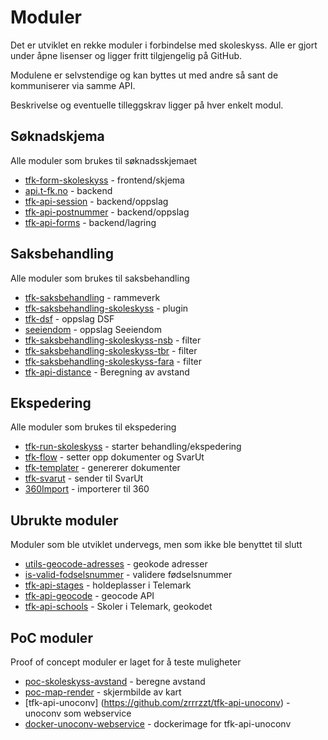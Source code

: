# Moduler

Det er utviklet en rekke moduler i forbindelse med skoleskyss. Alle er gjort under åpne lisenser og ligger fritt tilgjengelig på GitHub.

Modulene er selvstendige og kan byttes ut med andre så sant de kommuniserer via samme API.

Beskrivelse og eventuelle tilleggskrav ligger på hver enkelt modul.

## Søknadskjema
Alle moduler som brukes til søknadsskjemaet

- [tfk-form-skoleskyss](https://github.com/telemark/tfk-form-skoleskyss) - frontend/skjema
- [api.t-fk.no](https://github.com/telemark/api.t-fk.no) - backend
- [tfk-api-session](https://github.com/telemark/tfk-api-session) - backend/oppslag
- [tfk-api-postnummer](https://github.com/zrrrzzt/tfk-api-postnummer) - backend/oppslag
- [tfk-api-forms](https://github.com/zrrrzzt/tfk-api-forms) - backend/lagring

## Saksbehandling
Alle moduler som brukes til saksbehandling

- [tfk-saksbehandling](https://github.com/telemark/tfk-saksbehandling) - rammeverk
- [tfk-saksbehandling-skoleskyss](https://github.com/telemark/tfk-saksbehandling-skoleskyss) - plugin
- [tfk-dsf](https://github.com/telemark/dsf) - oppslag DSF
- [seeiendom](https://github.com/zrrrzzt/seeiendom) - oppslag Seeiendom
- [tfk-saksbehandling-skoleskyss-nsb]() - filter
- [tfk-saksbehandling-skoleskyss-tbr]() - filter
- [tfk-saksbehandling-skoleskyss-fara]() - filter
- [tfk-api-distance](https://github.com/zrrrzzt/tfk-api-distance) - Beregning av avstand

## Ekspedering
Alle moduler som brukes til ekspedering

- [tfk-run-skoleskyss](https://github.com/telemark/tfk-run-skoleskyss) - starter behandling/ekspedering
- [tfk-flow](https://github.com/telemark/tfk-flow) - setter opp dokumenter og SvarUt
- [tfk-templater](https://github.com/telemark/tfk-templater) - genererer dokumenter
- [tfk-svarut](https://github.com/telemark/tfk-svarut) - sender til SvarUt 
- [360Import](https://github.com/telemark/360import) - importerer til 360

## Ubrukte moduler
Moduler som ble utviklet undervegs, men som ikke ble benyttet til slutt

- [utils-geocode-adresses](https://github.com/telemark/utils-geocode-address) - geokode adresser
- [is-valid-fodselsnummer](https://github.com/zrrrzzt/is-valid-fodselsnummer) - validere fødselsnummer
- [tfk-api-stages](https://github.com/zrrrzzt/tfk-api-stages) - holdeplasser i Telemark
- [tfk-api-geocode](https://github.com/zrrrzzt/tfk-api-geocode) - geocode API
- [tfk-api-schools](https://github.com/zrrrzzt/tfk-api-schools) - Skoler i Telemark, geokodet

## PoC moduler
Proof of concept moduler er laget for å teste muligheter

- [poc-skoleskyss-avstand](https://github.com/zrrrzzt/poc-skoleskyss-avstand) - beregne avstand
- [poc-map-render](https://github.com/zrrrzzt/poc-map-render) - skjermbilde av kart
- [tfk-api-unoconv] (https://github.com/zrrrzzt/tfk-api-unoconv) - unoconv som webservice
- [docker-unoconv-webservice](https://github.com/zrrrzzt/docker-unoconv-webservice) - dockerimage for tfk-api-unoconv
